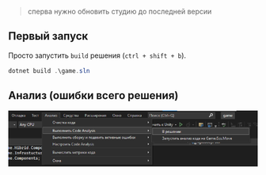 > сперва нужно обновить студию до последней версии

## Первый запуск

Просто запустить `build` решения (`ctrl + shift + b`).

```PowerShell
dotnet build .\game.sln
```

## Анализ (ошибки всего решения)

![Alt text](../../Resources/first-start-analysis.png)

